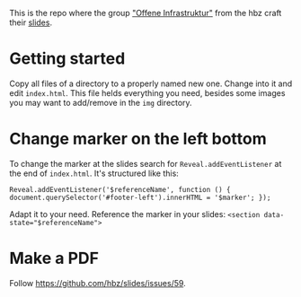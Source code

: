 This is the repo where the group ["Offene Infrastruktur"](https://lobid.org/team) from the hbz craft their [slides](https://slides.lobid.org/).

# Getting started
Copy all files of a directory to a properly named new one. Change into it and edit `index.html`. This file helds everything you need, besides some images you may want to add/remove
 in the `img` directory.

# Change marker on the left bottom
To change the marker at the slides search for `Reveal.addEventListener` at the end of
 `index.html`. It's structured like this:
```
Reveal.addEventListener('$referenceName', function () { document.querySelector('#footer-left').innerHTML = '$marker'; });
```
Adapt it to your need. Reference the marker in your slides:
 `<section data-state="$referenceName">`

# Make a PDF
Follow https://github.com/hbz/slides/issues/59.

